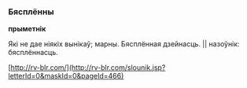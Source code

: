 ### Бясплённы
**прыметнік**

Які не дае ніякіх вынікаў; марны. Бясплённая дзейнасць. || назоўнік: бясплённасць.

<a rel="author">[http://rv-blr.com/](http://rv-blr.com/slounik.jsp?letterId=0&maskId=0&pageId=466)</a>
